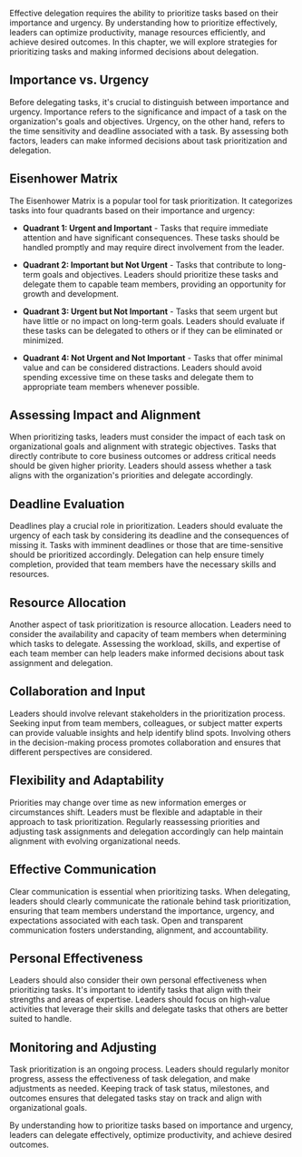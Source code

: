 
Effective delegation requires the ability to prioritize tasks based on their importance and urgency. By understanding how to prioritize effectively, leaders can optimize productivity, manage resources efficiently, and achieve desired outcomes. In this chapter, we will explore strategies for prioritizing tasks and making informed decisions about delegation.

Importance vs. Urgency
----------------------

Before delegating tasks, it's crucial to distinguish between importance and urgency. Importance refers to the significance and impact of a task on the organization's goals and objectives. Urgency, on the other hand, refers to the time sensitivity and deadline associated with a task. By assessing both factors, leaders can make informed decisions about task prioritization and delegation.

Eisenhower Matrix
-----------------

The Eisenhower Matrix is a popular tool for task prioritization. It categorizes tasks into four quadrants based on their importance and urgency:

* **Quadrant 1: Urgent and Important** - Tasks that require immediate attention and have significant consequences. These tasks should be handled promptly and may require direct involvement from the leader.

* **Quadrant 2: Important but Not Urgent** - Tasks that contribute to long-term goals and objectives. Leaders should prioritize these tasks and delegate them to capable team members, providing an opportunity for growth and development.

* **Quadrant 3: Urgent but Not Important** - Tasks that seem urgent but have little or no impact on long-term goals. Leaders should evaluate if these tasks can be delegated to others or if they can be eliminated or minimized.

* **Quadrant 4: Not Urgent and Not Important** - Tasks that offer minimal value and can be considered distractions. Leaders should avoid spending excessive time on these tasks and delegate them to appropriate team members whenever possible.

Assessing Impact and Alignment
------------------------------

When prioritizing tasks, leaders must consider the impact of each task on organizational goals and alignment with strategic objectives. Tasks that directly contribute to core business outcomes or address critical needs should be given higher priority. Leaders should assess whether a task aligns with the organization's priorities and delegate accordingly.

Deadline Evaluation
-------------------

Deadlines play a crucial role in prioritization. Leaders should evaluate the urgency of each task by considering its deadline and the consequences of missing it. Tasks with imminent deadlines or those that are time-sensitive should be prioritized accordingly. Delegation can help ensure timely completion, provided that team members have the necessary skills and resources.

Resource Allocation
-------------------

Another aspect of task prioritization is resource allocation. Leaders need to consider the availability and capacity of team members when determining which tasks to delegate. Assessing the workload, skills, and expertise of each team member can help leaders make informed decisions about task assignment and delegation.

Collaboration and Input
-----------------------

Leaders should involve relevant stakeholders in the prioritization process. Seeking input from team members, colleagues, or subject matter experts can provide valuable insights and help identify blind spots. Involving others in the decision-making process promotes collaboration and ensures that different perspectives are considered.

Flexibility and Adaptability
----------------------------

Priorities may change over time as new information emerges or circumstances shift. Leaders must be flexible and adaptable in their approach to task prioritization. Regularly reassessing priorities and adjusting task assignments and delegation accordingly can help maintain alignment with evolving organizational needs.

Effective Communication
-----------------------

Clear communication is essential when prioritizing tasks. When delegating, leaders should clearly communicate the rationale behind task prioritization, ensuring that team members understand the importance, urgency, and expectations associated with each task. Open and transparent communication fosters understanding, alignment, and accountability.

Personal Effectiveness
----------------------

Leaders should also consider their own personal effectiveness when prioritizing tasks. It's important to identify tasks that align with their strengths and areas of expertise. Leaders should focus on high-value activities that leverage their skills and delegate tasks that others are better suited to handle.

Monitoring and Adjusting
------------------------

Task prioritization is an ongoing process. Leaders should regularly monitor progress, assess the effectiveness of task delegation, and make adjustments as needed. Keeping track of task status, milestones, and outcomes ensures that delegated tasks stay on track and align with organizational goals.

By understanding how to prioritize tasks based on importance and urgency, leaders can delegate effectively, optimize productivity, and achieve desired outcomes.
